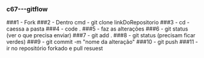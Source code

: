 ### c67---gitflow


###1 - Fork 
###2 - Dentro cmd  -  git clone linkDoRepositorio
###3 - cd -  caessa a pasta 
###4 -  code .
###5 -  faz as alterações 
###6 - git status (ver o que precisa enviar)
###7 - git add . 
###8 - git status (precisam ficar verdes)
###9 - git commit  -m "nome da alteração"
###10 - git push 
###11 - ir no repositório forkado e pull resuest
